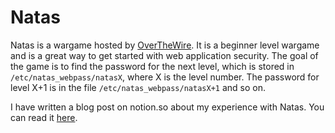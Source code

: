# Natas

Natas is a wargame hosted by [OverTheWire](https://overthewire.org/wargames/natas/). It is a beginner level wargame and is a great way to get started with web application security. The goal of the game is to find the password for the next level, which is stored in `/etc/natas_webpass/natasX`, where X is the level number. The password for level X+1 is in the file `/etc/natas_webpass/natasX+1` and so on.

I have written a blog post on notion.so about my experience with Natas. You can read it [here](https://axyut.notion.site/axyut/Natas-89872979425442318ff4173bd7161a8c).
